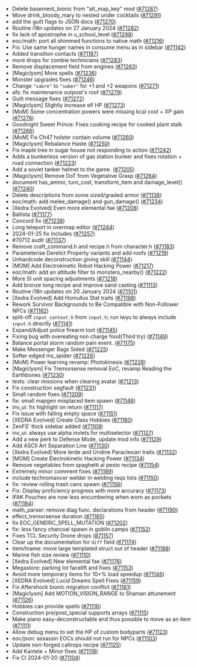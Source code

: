* Delete basement_bionic from "alt_map_key" mod ([#71287](https://github.com/CleverRaven/Cataclysm-DDA/pull/71287))
* Move drink_bloody_mary to nested under cocktails ([#71291](https://github.com/CleverRaven/Cataclysm-DDA/pull/71291))
* add the guilt flags to JSON docs ([#71270](https://github.com/CleverRaven/Cataclysm-DDA/pull/71270))
* Routine i18n updates on 27 January 2024 ([#71282](https://github.com/CleverRaven/Cataclysm-DDA/pull/71282))
* fix lack of apostrophe in u_school_level ([#71298](https://github.com/CleverRaven/Cataclysm-DDA/pull/71298))
* eoc/math: port all shimmed functions to native math ([#71216](https://github.com/CleverRaven/Cataclysm-DDA/pull/71216))
* Fix: Use same hunger names in consume menu as in sidebar ([#71142](https://github.com/CleverRaven/Cataclysm-DDA/pull/71142))
* Added transition contacts ([#71187](https://github.com/CleverRaven/Cataclysm-DDA/pull/71187))
* more drops for zombie technicians ([#71283](https://github.com/CleverRaven/Cataclysm-DDA/pull/71283))
* Remove displacement field from engines ([#71263](https://github.com/CleverRaven/Cataclysm-DDA/pull/71263))
* [Magiclysm] More spells ([#71236](https://github.com/CleverRaven/Cataclysm-DDA/pull/71236))
* Monster upgrades fixes ([#71246](https://github.com/CleverRaven/Cataclysm-DDA/pull/71246))
* Change `"sabre"` to `"saber"` for +1 and +2 weapons ([#71271](https://github.com/CleverRaven/Cataclysm-DDA/pull/71271))
* afs: fix maintenance outpost's roof ([#71279](https://github.com/CleverRaven/Cataclysm-DDA/pull/71279))
* Guilt message fixes ([#71272](https://github.com/CleverRaven/Cataclysm-DDA/pull/71272))
* [Magiclysm] Slightly increase elf HP ([#71273](https://github.com/CleverRaven/Cataclysm-DDA/pull/71273))
* [MoM] Some concentration powers were missing kcal cost + XP gain ([#71276](https://github.com/CleverRaven/Cataclysm-DDA/pull/71276))
* Goodnight Sweet Prince: Fixes cooking recipe for cooked plant stalk ([#71266](https://github.com/CleverRaven/Cataclysm-DDA/pull/71266))
* [MoM] Fix Ch47 holster contain volume ([#71260](https://github.com/CleverRaven/Cataclysm-DDA/pull/71260))
* [Magiclysm] Rebalance Haste ([#71250](https://github.com/CleverRaven/Cataclysm-DDA/pull/71250))
* Fix maple tree in sugar house not responding to action ([#71242](https://github.com/CleverRaven/Cataclysm-DDA/pull/71242))
* Adds a bunkerless version of gas station bunker and fixes rotation + road connection ([#71223](https://github.com/CleverRaven/Cataclysm-DDA/pull/71223))
* Add a soviet tanker helmet to the game. ([#71205](https://github.com/CleverRaven/Cataclysm-DDA/pull/71205))
* [Magiclysm] Remove DoT from Vegetative Grasp ([#71264](https://github.com/CleverRaven/Cataclysm-DDA/pull/71264))
* document has_ammo, turn_cost, transform_item and damage_level() ([#71240](https://github.com/CleverRaven/Cataclysm-DDA/pull/71240))
* Delete descriptions from some sized/graded armor ([#71138](https://github.com/CleverRaven/Cataclysm-DDA/pull/71138))
* eoc/math: add melee_damage() and gun_damage() ([#71234](https://github.com/CleverRaven/Cataclysm-DDA/pull/71234))
* [Xedra Evolved] Even more elemental fae ([#71208](https://github.com/CleverRaven/Cataclysm-DDA/pull/71208))
* Ballista ([#71177](https://github.com/CleverRaven/Cataclysm-DDA/pull/71177))
* Concord fix ([#71238](https://github.com/CleverRaven/Cataclysm-DDA/pull/71238))
* Long teleport in overmap editor ([#71244](https://github.com/CleverRaven/Cataclysm-DDA/pull/71244))
* 2024-01-25 fix includes ([#71257](https://github.com/CleverRaven/Cataclysm-DDA/pull/71257))
* #70712 audit ([#71137](https://github.com/CleverRaven/Cataclysm-DDA/pull/71137))
* Remove craft_command.h and recipe.h from character.h ([#71183](https://github.com/CleverRaven/Cataclysm-DDA/pull/71183))
* Parameterise Derelict Property variants and add roofs ([#71219](https://github.com/CleverRaven/Cataclysm-DDA/pull/71219))
* Unhardcode deconstruction giving skill ([#71144](https://github.com/CleverRaven/Cataclysm-DDA/pull/71144))
* [MOM] Add Electrokinetic Robot Hacking Power ([#71217](https://github.com/CleverRaven/Cataclysm-DDA/pull/71217))
* eoc/math: add an attitude filter to monsters_nearby() ([#71222](https://github.com/CleverRaven/Cataclysm-DDA/pull/71222))
* More SI unit spacing adjustments ([#71218](https://github.com/CleverRaven/Cataclysm-DDA/pull/71218))
* Add bronze tong recipe and improve sand casting ([#71113](https://github.com/CleverRaven/Cataclysm-DDA/pull/71113))
* Routine i18n updates on 20 January 2024 ([#71101](https://github.com/CleverRaven/Cataclysm-DDA/pull/71101))
* [Xedra Evolved] Add Homullus Stat traits ([#71198](https://github.com/CleverRaven/Cataclysm-DDA/pull/71198))
* Rework Survivor Backgrounds to Be Compatible with Non-Follower NPCs ([#71162](https://github.com/CleverRaven/Cataclysm-DDA/pull/71162))
* split-off `input_context.h` from `input.h`; run iwyu to always include `input.h` directly ([#71141](https://github.com/CleverRaven/Cataclysm-DDA/pull/71141))
* Expand/Adjust police firearm loot ([#71145](https://github.com/CleverRaven/Cataclysm-DDA/pull/71145))
* Fixing bug with overeating non charge food(Third try) ([#71149](https://github.com/CleverRaven/Cataclysm-DDA/pull/71149))
* Balance portal storm random pain event. ([#71175](https://github.com/CleverRaven/Cataclysm-DDA/pull/71175))
* Make Messenger Bags Sided ([#71225](https://github.com/CleverRaven/Cataclysm-DDA/pull/71225))
* Softer edged mx_spider ([#71226](https://github.com/CleverRaven/Cataclysm-DDA/pull/71226))
* [MoM] Power learning revamp: Photokinesis ([#71228](https://github.com/CleverRaven/Cataclysm-DDA/pull/71228))
* [Magiclysm] Fix Tremorsense removal EoC, revamp Reading the Earthbones ([#71230](https://github.com/CleverRaven/Cataclysm-DDA/pull/71230))
* tests: clear missions when clearing avatar ([#71213](https://github.com/CleverRaven/Cataclysm-DDA/pull/71213))
* Fix construction segfault ([#71231](https://github.com/CleverRaven/Cataclysm-DDA/pull/71231))
* Small random fixes ([#71209](https://github.com/CleverRaven/Cataclysm-DDA/pull/71209))
* fix: small mapgen misplaced item spawn ([#71148](https://github.com/CleverRaven/Cataclysm-DDA/pull/71148))
* inv_ui: fix highlight on return ([#71117](https://github.com/CleverRaven/Cataclysm-DDA/pull/71117))
* Fix issue with falling empty space ([#71151](https://github.com/CleverRaven/Cataclysm-DDA/pull/71151))
* [XEDRA Evolved] Create Class Hobbies ([#71180](https://github.com/CleverRaven/Cataclysm-DDA/pull/71180))
* ZenFS' thick sidebar added ([#71109](https://github.com/CleverRaven/Cataclysm-DDA/pull/71109))
* inv_ui: always use alpha invlets for multiselector ([#71127](https://github.com/CleverRaven/Cataclysm-DDA/pull/71127))
* Add a new perk to Defense Mode, update mod info ([#71129](https://github.com/CleverRaven/Cataclysm-DDA/pull/71129))
* Add ASCII Art Separation Line ([#71130](https://github.com/CleverRaven/Cataclysm-DDA/pull/71130))
* [Xedra Evolved] More Ierde and Undine Paraclesian traits ([#71132](https://github.com/CleverRaven/Cataclysm-DDA/pull/71132))
* [MOM] Create Electrokinetic Hacking Power ([#71134](https://github.com/CleverRaven/Cataclysm-DDA/pull/71134))
* Remove vegetables from spaghetti al pesto recipe ([#71154](https://github.com/CleverRaven/Cataclysm-DDA/pull/71154))
* Extremely minor comment fixes ([#71189](https://github.com/CleverRaven/Cataclysm-DDA/pull/71189))
* include technomancer welder in welding reqs lists ([#71150](https://github.com/CleverRaven/Cataclysm-DDA/pull/71150))
* fix: review rolling trash cans spawn ([#71156](https://github.com/CleverRaven/Cataclysm-DDA/pull/71156))
* Fix: Display proficiency progress with more accuracy ([#71173](https://github.com/CleverRaven/Cataclysm-DDA/pull/71173))
* IFAK Pouches are now less encumbering when worn as pockets ([#71184](https://github.com/CleverRaven/Cataclysm-DDA/pull/71184))
* math_parser: remove diag func. declarations from header ([#71190](https://github.com/CleverRaven/Cataclysm-DDA/pull/71190))
* effect_tremorsense duration ([#71165](https://github.com/CleverRaven/Cataclysm-DDA/pull/71165))
* fix EOC_GENERIC_SPELL_MUTATION ([#71202](https://github.com/CleverRaven/Cataclysm-DDA/pull/71202))
* fix: less fancy charcoal spawn in goblin camps ([#71152](https://github.com/CleverRaven/Cataclysm-DDA/pull/71152))
* Fixes TCL Security Drone drops ([#71157](https://github.com/CleverRaven/Cataclysm-DDA/pull/71157))
* Clear up the documentation for ``diff`` field ([#71174](https://github.com/CleverRaven/Cataclysm-DDA/pull/71174))
* item/tname: move large templated struct out of header ([#71188](https://github.com/CleverRaven/Cataclysm-DDA/pull/71188))
* Marine fish size review ([#71110](https://github.com/CleverRaven/Cataclysm-DDA/pull/71110))
* [Xedra Evolved] New elemental fae ([#71176](https://github.com/CleverRaven/Cataclysm-DDA/pull/71176))
* Megastore: parking lot facelift and fixes ([#71153](https://github.com/CleverRaven/Cataclysm-DDA/pull/71153))
* Avoid more temporary items for 10+% load speedup ([#71146](https://github.com/CleverRaven/Cataclysm-DDA/pull/71146))
* [XEDRA Evolved] Lucid Dreams Spell Fixes ([#71159](https://github.com/CleverRaven/Cataclysm-DDA/pull/71159))
* Fix Aftershock bionic migration conflict ([#71161](https://github.com/CleverRaven/Cataclysm-DDA/pull/71161))
* [Magiclysm] Add MOTION_VISION_RANGE to Shaman attunement ([#71126](https://github.com/CleverRaven/Cataclysm-DDA/pull/71126))
* Hobbies can provide spells ([#71116](https://github.com/CleverRaven/Cataclysm-DDA/pull/71116))
* Construction pre/post_special supports arrays ([#71115](https://github.com/CleverRaven/Cataclysm-DDA/pull/71115))
* Make piano easy-deconstructable and thus possible to move as an item ([#71111](https://github.com/CleverRaven/Cataclysm-DDA/pull/71111))
* Allow debug menu to set the HP of custom bodyparts ([#71123](https://github.com/CleverRaven/Cataclysm-DDA/pull/71123))
* eoc/json: assassin EOCs should not run for NPCs ([#71103](https://github.com/CleverRaven/Cataclysm-DDA/pull/71103))
* Update non-forged caltrops recipe ([#71125](https://github.com/CleverRaven/Cataclysm-DDA/pull/71125))
* Add Kantele + Minor fixes ([#71118](https://github.com/CleverRaven/Cataclysm-DDA/pull/71118))
* Fix CI 2024-01-20 ([#71104](https://github.com/CleverRaven/Cataclysm-DDA/pull/71104))
